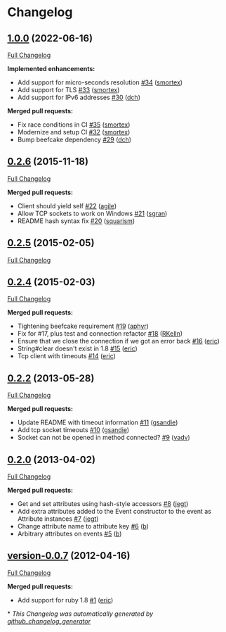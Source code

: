 # Changelog

## [1.0.0](https://github.com/riemann/riemann-ruby-client/tree/1.0.0) (2022-06-16)

[Full Changelog](https://github.com/riemann/riemann-ruby-client/compare/0.2.6...1.0.0)

**Implemented enhancements:**

- Add support for micro-seconds resolution [\#34](https://github.com/riemann/riemann-ruby-client/pull/34) ([smortex](https://github.com/smortex))
- Add support for TLS [\#33](https://github.com/riemann/riemann-ruby-client/pull/33) ([smortex](https://github.com/smortex))
- Add support for IPv6 addresses [\#30](https://github.com/riemann/riemann-ruby-client/pull/30) ([dch](https://github.com/dch))

**Merged pull requests:**

- Fix race conditions in CI [\#35](https://github.com/riemann/riemann-ruby-client/pull/35) ([smortex](https://github.com/smortex))
- Modernize and setup CI [\#32](https://github.com/riemann/riemann-ruby-client/pull/32) ([smortex](https://github.com/smortex))
- Bump beefcake dependency [\#29](https://github.com/riemann/riemann-ruby-client/pull/29) ([dch](https://github.com/dch))

## [0.2.6](https://github.com/riemann/riemann-ruby-client/tree/0.2.6) (2015-11-18)

[Full Changelog](https://github.com/riemann/riemann-ruby-client/compare/0.2.5...0.2.6)

**Merged pull requests:**

- Client should yield self [\#22](https://github.com/riemann/riemann-ruby-client/pull/22) ([agile](https://github.com/agile))
- Allow TCP sockets to work on Windows [\#21](https://github.com/riemann/riemann-ruby-client/pull/21) ([sgran](https://github.com/sgran))
- README hash syntax fix [\#20](https://github.com/riemann/riemann-ruby-client/pull/20) ([squarism](https://github.com/squarism))

## [0.2.5](https://github.com/riemann/riemann-ruby-client/tree/0.2.5) (2015-02-05)

[Full Changelog](https://github.com/riemann/riemann-ruby-client/compare/0.2.4...0.2.5)

## [0.2.4](https://github.com/riemann/riemann-ruby-client/tree/0.2.4) (2015-02-03)

[Full Changelog](https://github.com/riemann/riemann-ruby-client/compare/0.2.2...0.2.4)

**Merged pull requests:**

- Tightening beefcake requirement [\#19](https://github.com/riemann/riemann-ruby-client/pull/19) ([aphyr](https://github.com/aphyr))
- Fix for \#17, plus test and connection refactor [\#18](https://github.com/riemann/riemann-ruby-client/pull/18) ([RKelln](https://github.com/RKelln))
- Ensure that we close the connection if we got an error back [\#16](https://github.com/riemann/riemann-ruby-client/pull/16) ([eric](https://github.com/eric))
- String\#clear doesn't exist in 1.8 [\#15](https://github.com/riemann/riemann-ruby-client/pull/15) ([eric](https://github.com/eric))
- Tcp client with timeouts [\#14](https://github.com/riemann/riemann-ruby-client/pull/14) ([eric](https://github.com/eric))

## [0.2.2](https://github.com/riemann/riemann-ruby-client/tree/0.2.2) (2013-05-28)

[Full Changelog](https://github.com/riemann/riemann-ruby-client/compare/0.2.0...0.2.2)

**Merged pull requests:**

- Update README with timeout information [\#11](https://github.com/riemann/riemann-ruby-client/pull/11) ([gsandie](https://github.com/gsandie))
- Add tcp socket timeouts [\#10](https://github.com/riemann/riemann-ruby-client/pull/10) ([gsandie](https://github.com/gsandie))
- Socket can not be opened in method connected? [\#9](https://github.com/riemann/riemann-ruby-client/pull/9) ([vadv](https://github.com/vadv))

## [0.2.0](https://github.com/riemann/riemann-ruby-client/tree/0.2.0) (2013-04-02)

[Full Changelog](https://github.com/riemann/riemann-ruby-client/compare/version-0.0.7...0.2.0)

**Merged pull requests:**

- Get and set attributes using hash-style accessors [\#8](https://github.com/riemann/riemann-ruby-client/pull/8) ([jegt](https://github.com/jegt))
- Add extra attributes added to the Event constructor to the event as Attribute instances [\#7](https://github.com/riemann/riemann-ruby-client/pull/7) ([jegt](https://github.com/jegt))
- Change attribute name to attribute key [\#6](https://github.com/riemann/riemann-ruby-client/pull/6) ([b](https://github.com/b))
- Arbitrary attributes on events [\#5](https://github.com/riemann/riemann-ruby-client/pull/5) ([b](https://github.com/b))

## [version-0.0.7](https://github.com/riemann/riemann-ruby-client/tree/version-0.0.7) (2012-04-16)

[Full Changelog](https://github.com/riemann/riemann-ruby-client/compare/fe25a3b01681612defc39250006748069e06a172...version-0.0.7)

**Merged pull requests:**

- Add support for ruby 1.8 [\#1](https://github.com/riemann/riemann-ruby-client/pull/1) ([eric](https://github.com/eric))



\* *This Changelog was automatically generated by [github_changelog_generator](https://github.com/github-changelog-generator/github-changelog-generator)*
